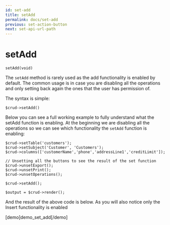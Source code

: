 ```yaml
---
id: set-add
title: setAdd
permalink: docs/set-add
previous: set-action-button
next: set-api-url-path
---
```


# setAdd

<pre><code class="language-php">setAdd(void)</code></pre>
The <code>setAdd</code> method is rarely used as the add functionality is enabled by default. The common usage is in case you are disabling all the operations and only setting back again the ones that the user has permission of.

The syntax is simple:
<pre><code class="language-php">$crud->setAdd()</code></pre>

Below you can see a full working example to fully understand what the setAdd function is enabling. At the beginning we are disabling all the operations so we can see which functionality the <code>setAdd</code> function is enabling:

<pre><code class="language-php">$crud->setTable('customers');
$crud->setSubject('Customer', 'Customers');
$crud->columns(['customerName','phone','addressLine1','creditLimit']);

// Unsetting all the buttons to see the result of the set function
$crud->unsetExport();
$crud->unsetPrint();
$crud->unsetOperations();

$crud->setAdd();

$output = $crud->render();</code></pre>

And the result of the above code is below. As you will also notice only the Insert functionality is enabled

[demo]demo_set_add[/demo]